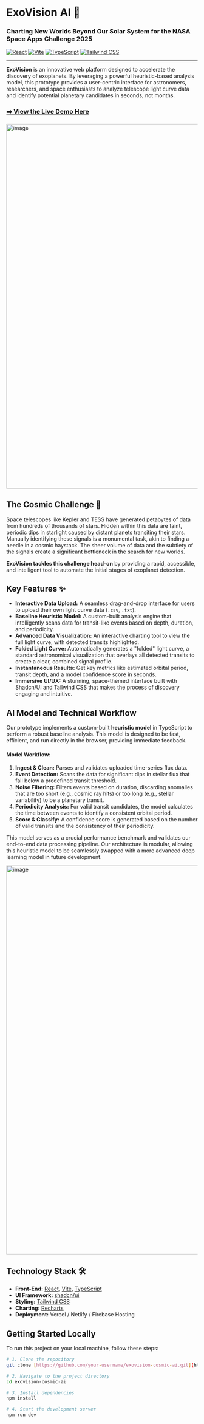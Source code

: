 # ExoVision AI 🚀

### Charting New Worlds Beyond Our Solar System for the NASA Space Apps Challenge 2025

[![React](https://img.shields.io/badge/React-18.3.1-blue?logo=react)](https://reactjs.org/)
[![Vite](https://img.shields.io/badge/Vite-5.4-purple?logo=vite)](https://vitejs.dev/)
[![TypeScript](https://img.shields.io/badge/TypeScript-5.8-blue?logo=typescript)](https://www.typescriptlang.org/)
[![Tailwind CSS](https://img.shields.io/badge/Tailwind-3.4-cyan?logo=tailwindcss)](https://tailwindcss.com/)

---

**ExoVision** is an innovative web platform designed to accelerate the discovery of exoplanets. By leveraging a powerful heuristic-based analysis model, this prototype provides a user-centric interface for astronomers, researchers, and space enthusiasts to analyze telescope light curve data and identify potential planetary candidates in seconds, not months.

### [➡️ View the Live Demo Here](https://your-deployment-link.com)

<img width="1177" height="961" alt="image" src="https://github.com/user-attachments/assets/849a91a6-4313-4048-b2db-9d0f41a08f40" />

## The Cosmic Challenge 🌌

Space telescopes like Kepler and TESS have generated petabytes of data from hundreds of thousands of stars. Hidden within this data are faint, periodic dips in starlight caused by distant planets transiting their stars. Manually identifying these signals is a monumental task, akin to finding a needle in a cosmic haystack. The sheer volume of data and the subtlety of the signals create a significant bottleneck in the search for new worlds.

**ExoVision tackles this challenge head-on** by providing a rapid, accessible, and intelligent tool to automate the initial stages of exoplanet detection.

## Key Features ✨

* **Interactive Data Upload:** A seamless drag-and-drop interface for users to upload their own light curve data (`.csv`, `.txt`).
* **Baseline Heuristic Model:** A custom-built analysis engine that intelligently scans data for transit-like events based on depth, duration, and periodicity.
* **Advanced Data Visualization:** An interactive charting tool to view the full light curve, with detected transits highlighted.
* **Folded Light Curve:** Automatically generates a "folded" light curve, a standard astronomical visualization that overlays all detected transits to create a clear, combined signal profile.
* **Instantaneous Results:** Get key metrics like estimated orbital period, transit depth, and a model confidence score in seconds.
* **Immersive UI/UX:** A stunning, space-themed interface built with Shadcn/UI and Tailwind CSS that makes the process of discovery engaging and intuitive.

## AI Model and Technical Workflow

Our prototype implements a custom-built **heuristic model** in TypeScript to perform a robust baseline analysis. This model is designed to be fast, efficient, and run directly in the browser, providing immediate feedback.

#### Model Workflow:
1.  **Ingest & Clean:** Parses and validates uploaded time-series flux data.
2.  **Event Detection:** Scans the data for significant dips in stellar flux that fall below a predefined transit threshold.
3.  **Noise Filtering:** Filters events based on duration, discarding anomalies that are too short (e.g., cosmic ray hits) or too long (e.g., stellar variability) to be a planetary transit.
4.  **Periodicity Analysis:** For valid transit candidates, the model calculates the time between events to identify a consistent orbital period.
5.  **Score & Classify:** A confidence score is generated based on the number of valid transits and the consistency of their periodicity.

This model serves as a crucial performance benchmark and validates our end-to-end data processing pipeline. Our architecture is modular, allowing this heuristic model to be seamlessly swapped with a more advanced deep learning model in future development.

<img width="1024" height="1024" alt="image" src="https://github.com/user-attachments/assets/6bfa363f-3a60-4aa6-b42e-ca3f93f52fb5" />


## Technology Stack 🛠️

* **Front-End:** [React](https://reactjs.org/), [Vite](https://vitejs.dev/), [TypeScript](https://www.typescriptlang.org/)
* **UI Framework:** [shadcn/ui](https://ui.shadcn.com/)
* **Styling:** [Tailwind CSS](https://tailwindcss.com/)
* **Charting:** [Recharts](https://recharts.org/)
* **Deployment:** Vercel / Netlify / Firebase Hosting

## Getting Started Locally

To run this project on your local machine, follow these steps:

```bash
# 1. Clone the repository
git clone [https://github.com/your-username/exovision-cosmic-ai.git](https://github.com/your-username/exovision-cosmic-ai.git)

# 2. Navigate to the project directory
cd exovision-cosmic-ai

# 3. Install dependencies
npm install

# 4. Start the development server
npm run dev
